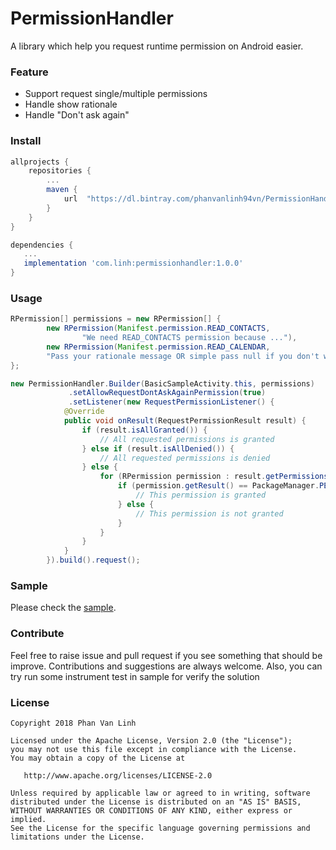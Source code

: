 # PermissionHandler

A library which help you request runtime permission on Android easier.

### Feature
- Support request single/multiple permissions
- Handle show rationale
- Handle "Don't ask again"

### Install
```groovy
allprojects {
    repositories {
        ...
        maven {
            url  "https://dl.bintray.com/phanvanlinh94vn/PermissionHandler"
        }
    }
}

dependencies {
   ...
   implementation 'com.linh:permissionhandler:1.0.0'
}
```
### Usage
```java
RPermission[] permissions = new RPermission[] {  
        new RPermission(Manifest.permission.READ_CONTACTS,  
                "We need READ_CONTACTS permission because ..."),
        new RPermission(Manifest.permission.READ_CALENDAR, 
        "Pass your rationale message OR simple pass null if you don't want to show rationale")           
};  

new PermissionHandler.Builder(BasicSampleActivity.this, permissions)
             .setAllowRequestDontAskAgainPermission(true)
             .setListener(new RequestPermissionListener() {
            @Override
            public void onResult(RequestPermissionResult result) {
                if (result.isAllGranted()) {
                    // All requested permissions is granted
                } else if (result.isAllDenied()) {
                    // All requested permissions is denied
                } else {
                    for (RPermission permission : result.getPermissions()) {
                        if (permission.getResult() == PackageManager.PERMISSION_GRANTED) {
                            // This permission is granted
                        } else {
                            // This permission is not granted
                        }
                    }
                }
            }
        }).build().request();
```
### Sample
Please check the [sample](/sample).  

### Contribute
Feel free to raise issue and pull request if you see something that should be improve.
Contributions and suggestions are always welcome. 
Also, you can try run some instrument test in sample for verify the solution

### License
```
Copyright 2018 Phan Van Linh

Licensed under the Apache License, Version 2.0 (the "License");
you may not use this file except in compliance with the License.
You may obtain a copy of the License at

   http://www.apache.org/licenses/LICENSE-2.0

Unless required by applicable law or agreed to in writing, software
distributed under the License is distributed on an "AS IS" BASIS,
WITHOUT WARRANTIES OR CONDITIONS OF ANY KIND, either express or implied.
See the License for the specific language governing permissions and
limitations under the License.
```
